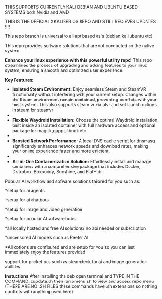 
THIS SUPPORTS CURRENTLY KALI DEBIAN AND UBUNTU BASED SYSTEMS both Nvidia and AMD

THIS IS THE OFFICIAL XKALIBER OS REPO AND STILL RECIEVES UPDATES !!!!

This repo branch is universal to all apt based os's (debian kali ubuntu etc)

This repo provides software solutions that are not conducted on the native system



**Enhance your linux experience with this powerful utility repo!** This repo streamlines the process of upgrading and adding features to your linux system, ensuring a smooth and optimized user experience.

**Key Features:**

* **Isolated Steam Environment:**  Enjoy seamless Steam and SteamVR functionality without interfering with your current setup.  Changes within the Steam environment remain contained, preventing conflicts with your host system. This also supports steam vr via alvr and set launch options in steam for steamvr
* 
* **Flexible Waydroid Installation:** Choose the optimal Waydroid installation built inside an isolated container with full hardware access and optional package for magisk,gapps,libndk etc
* 
* **Boosted Network Performance:**  A local DNS cache script for dnsmasq significantly enhances network speeds and download rates, making your online experience faster and more efficient.
* 
* **All-in-One Containerization Solution:**  Effortlessly install and manage containers with a comprehensive package that includes Docker, Distrobox, Boxbuddy, Sunshine, and FlatHub.

Popular AI workflow and sofware solutions tailored for you such as:

*setup for ai agents

*setup for ai chatbots

*setup for image and video generation 

*setup for popular AI sofware hubs

*all locally hosted and free AI solutions/ no api needed or subscription

*uncensored AI models such as Reefer AI

*All options are configured and are setup for you so you can just immediately enjoy the features provided 

support for pocket pcs such as steamdeck for ai and image generation abilities 

**Instuctions** After installing the deb open terminal and TYPE IN THE COMMAND: xupdate.sh
then run xmenu.sh to view and access repo menu 
(THERE ARE NO .SH FILES these commands have .sh extensions so nothing conflicts with anything used here)
